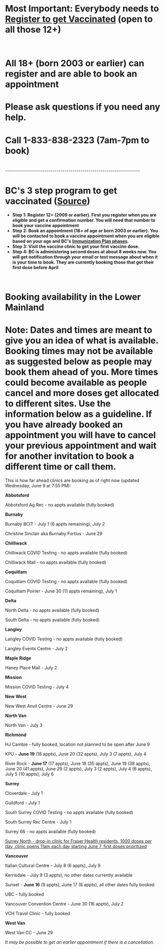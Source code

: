 # Most Important: Everybody needs to [Register to get Vaccinated](https://www.getvaccinated.gov.bc.ca/s/) (open to all those 12+)

&#x200B;

# All 18+ (born 2003 or earlier) can register and are able to book an appointment

# Please ask questions if you need any help.

# Call 1-833-838-2323 (7am-7pm to book)

# 

\--------------------------------------------------------------------

# BC's 3 step program to get vaccinated ([Source](https://www2.gov.bc.ca/getvaccinated.html))

* **Step 1: Register 12+ (2009 or earlier). First you register when you are eligible and get a confirmation number. You will need that number to book your vaccine appointment**
* **Step 2: Book an appointment (18+ of age or born 2003 or earlier). You will be contacted to book a vaccine appointment when you are eligible based on your age and BC's** [**Immunization Plan phases**](https://www2.gov.bc.ca/gov/content/covid-19/vaccine/plan#general-population)**.** 
* **Step 3: Visit the vaccine clinic to get your first vaccine dose.**
* **Step 4: BC is administering second doses at about 8 weeks now.  You will get notification through your email or text message about when it is your time to book.  They are currently booking those that got their first dose before April**

&#x200B;

# Booking availability in the Lower Mainland

# Note: Dates and times are meant to give you an idea of what is available. Booking times may not be available as suggested below as people may book them ahead of you.  More times could become available as people cancel and more doses get allocated to different sites.  Use the information below as a guideline. If you have already booked an appointment you will have to cancel your previous appointment and wait for another invitation to book a different time or call them.

 

This is how far ahead clinics are booking as of right now (updated Wednesday, June 9 at 7:55 PM):

**Abbotsford**

Abbotsford Ag Rec - no appts available (fully booked)

**Burnaby**

Burnaby BCIT - July 1 (6 appts remaining), July 2

Christine Sinclair aka Burnaby Fortius - June 29

**Chilliwack**

Chilliwack COVID Testing - no appts available (fully booked)

Chilliwack Mall - no appts available (fully booked)

**Coquitlam**

Coquitlam COVID Testing - no appts available (fully booked)

Coquitlam Poirier - June 30 (11 appts remaining), July 1

**Delta**

North Delta - no appts available (fully booked)

South Delta - no appts available (fully booked)

**Langley**

Langley COVID Testing - no appts available (fully booked)

Langley Events Centre - July 2

**Maple Ridge**

Haney Place Mall - July 2

**Mission**

Mission COVID Testing - July 4

**New West**

New West Anvil Centre - June 29

**North Van**

North Van - July 3

**Richmond**

HJ Cambie - fully booked, location not planned to be open after June 9

KPU - **June 19** (18 appts), June 20 (32 appts), July 3 (7 appts), July 4

River Rock - **June 17** (17 appts), June 18 (35 appts), June 19 (38 appts), June 20 (41 appts), June 29 (2 appts), July 3 (2 appts), July 4 (6 appts), July 5 (10 appts), July 6

**Surrey**

Cloverdale - July 1

Guildford - July 1

South Surrey COVID Testing - no appts available (fully booked)

South Surrey Rec Centre - July 1

Surrey 66 - no appts available (fully booked)

[Surrey North - drop-in clinic for Fraser Health residents, 1000 doses per day, clinic opens 11am each day starting June 7, first doses prioritized](https://www.fraserhealth.ca/registration#easi)

**Vancouver**

Italian Cultural Centre - July 8 (6 appts), July 9

Kerrisdale - July 9 (3 appts), no other dates currently available

Sunset - **June 16** (9 appts), June 17 (8 appts), all other dates fully booked

UBC - fully booked

Vancouver Convention Centre - June 30 (16 appts), July 2

VCH Travel Clinic - fully booked

**West Van**

West Van CC - June 29

*It may be possible to get an earlier appointment if there is a cancellation.*